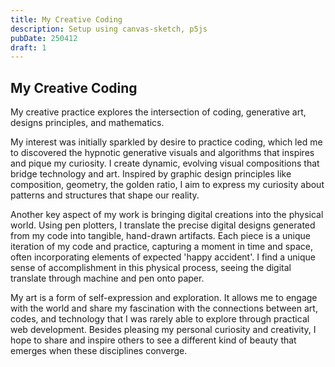 ```yaml
---
title: My Creative Coding
description: Setup using canvas-sketch, p5js
pubDate: 250412
draft: 1
---
```


## My Creative Coding

My creative practice explores the intersection of coding, generative art, designs principles, and mathematics.

My interest was initially sparkled by desire to practice coding, which led me to discovered the hypnotic generative visuals and algorithms that inspires and pique my curiosity. I create dynamic, evolving visual compositions that bridge technology and art. Inspired by graphic design principles like composition, geometry, the golden ratio, I aim to express my curiosity about patterns and structures that shape our reality.

Another key aspect of my work is bringing digital creations into the physical world. Using pen plotters, I translate the precise digital designs generated from my code into tangible, hand-drawn artifacts. Each piece is a unique iteration of my code and practice, capturing a moment in time and space, often incorporating elements of expected 'happy accident'. I find a unique sense of accomplishment in this physical process, seeing the digital translate through machine and pen onto paper.

My art is a form of self-expression and exploration. It allows me to engage with the world and share my fascination with the connections between art, codes, and technology that I was rarely able to explore through practical web development. Besides pleasing my personal curiosity and creativity,  I hope to share and inspire others to see a different kind of beauty that emerges when these disciplines converge.
